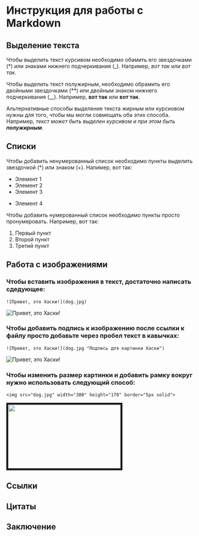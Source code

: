 # Инструкция для работы с Markdown

## Выделение текста

Чтобы выделить текст курсивом необходимо обамить его звездочками (*) или знаками нижнего подчеркивания (_). Например, *вот так* или _вот так_.

Чтобы выделить текст полужирным, необходимо обрамить его двойными звездочками (**) или двойным знаком нижнего подчеркивания (__). Например, **вот так** или __вот так__.

Альтернативные способы выделение текста жирным или курсиовом нужны для того, чтобы мы могли совмещать оба этих способа. Например, _текст может быть выделен курсивом и при этом быть **полужирным**_.

## Списки

Чтобы добавить ненумерованный список необходимо пункты выделить звездочкой (*) или знаком (+).
Напимер, вот так:
* Элемент 1
* Элемент 2
* Элемент 3
+ Элемент 4

Чтобы добавить нумерованный список необходимо пункты просто пронумеровать.
Например, вот так:
1. Первый пункт
2. Второй пункт
3. Третий пункт

## Работа с изображениями

### Чтобы вставить изображения в текст, достаточно написать сдедующее:
```
![Привет, это Хаски!](dog.jpg)
```
![Привет, это Хаски!](dog.jpg)

### Чтобы добавить подпись к изображению после ссылки к файлу просто добавьте через пробел текст в кавычках:
```
![Привет, это Хаски!](dog.jpg "Подпись для картинки Хаски")
```
![Привет, это Хаски!](dog.jpg "Подпись для картинки Хаски")

### Чтобы изменить размер картинки и добавить рамку вокруг нужно использовать следующий способ:
```
<img src="dog.jpg" width="300" height="170" border="5px solid">
```
<img src="dog.jpg" width="300" height="170" border="5px solid">

## Ссылки

## Цитаты

## Заключение